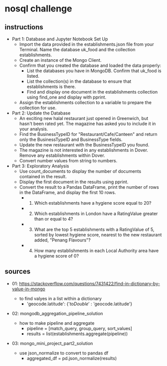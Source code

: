 # nosql challenge

## instructions ##
* Part 1: Database and Jupyter Notebook Set Up
    * Import the data provided in the establishments.json file from your Terminal. Name the database uk_food and the collection establishments.
    * Create an instance of the Mongo Client.
    * Confirm that you created the database and loaded the data properly:
        * List the databases you have in MongoDB. Confirm that uk_food is listed.
        * List the collection(s) in the database to ensure that establishments is there.
        * Find and display one document in the establishments collection using find_one and display with pprint.
    * Assign the establishments collection to a variable to prepare the collection for use.
* Part 2: Update the Database
    * An exciting new halal restaurant just opened in Greenwich, but hasn't been rated yet. The magazine has asked you to include it in your analysis.
    * Find the BusinessTypeID for "Restaurant/Cafe/Canteen" and return only the BusinessTypeID and BusinessType fields.
    * Update the new restaurant with the BusinessTypeID you found.
    * The magazine is not interested in any establishments in Dover. Remove any establishments within Dover.
    * Convert number values from string to numbers.
* Part 3: Exploratory Analysis
    * Use count_documents to display the number of documents contained in the result.
    * Display the first document in the results using pprint.
    * Convert the result to a Pandas DataFrame, print the number of rows in the DataFrame, and display the first 10 rows.
        * 1. Which establishments have a hygiene score equal to 20?
        * 2. Which establishments in London have a RatingValue greater than or equal to 4?
        * 3. What are the top 5 establishments with a RatingValue of 5, sorted by lowest hygiene score, nearest to the new restaurant added, "Penang Flavours"?
        * 4. How many establishments in each Local Authority area have a hygiene score of 0?
    

## sources ##
* 01: https://stackoverflow.com/questions/7431422/find-in-dictionary-by-value-in-mongo
    * to find valyes in a list within a dictionary
        * 'geocode.latitude': {'$toDouble': '$geocode.latitude'}

* 02: mongodb_aggregation_pipeline_solution
    * how to make pipeline and aggregate
        * pipeline = [match_query, group_query, sort_values]
        * results = list(establishments.aggregate(pipeline))

* 03: mongo_mini_project_part2_solution
    * use json_normalize to convert to pandas df
        * aggregated_df = pd.json_normalize(results)